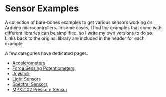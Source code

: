 # Sensor Examples   

A collection of bare-bones examples to get various sensors working on Arduino microcontrollers. In some cases, I find the examples that come with different libraries can be simplified, so I write my own versions to do so. Links back to the original library are included in the header for each example. 

A few categories have dedicated pages:

* [Accelerometers](Accelerometers)
* [Force Sensing Potentiometers](ForceSensingPotentiometer)
* [Joystick](Joystick)
* [Light Sensors](LightSensors)
* [Spectral Sensors](LightSensors/spectral-sensors.md)
* [MPX2102 Pressure Sensor ](PressureSensorMPX2102)
